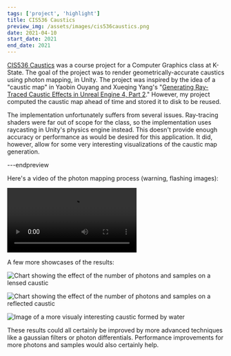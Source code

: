 ```yaml
---
tags: ['project', 'highlight']
title: CIS536 Caustics
preview_img: /assets/images/cis536caustics.png
date: 2021-04-10
start_date: 2021
end_date: 2021
---
```


[CIS536 Caustics](https://github.com/ectucker1/CIS536-Caustics) was a course project for a Computer Graphics class at K-State.
The goal of the project was to render geometrically-accurate caustics using photon mapping, in Unity.
The project was inspired by the idea of a "caustic map" in Yaobin Ouyang and Xueqing Yang's "[Generating Ray-Traced Caustic Effects in Unreal Engine 4, Part 2](https://developer.nvidia.com/blog/generating-ray-traced-caustic-effects-in-unreal-engine-4-part-2/)."
However, my project computed the caustic map ahead of time and stored it to disk to be reused.

The implementation unfortunately suffers from several issues.
Ray-tracing shaders were far out of scope for the class, so the implementation uses raycasting in Unity's physics engine instead.
This doesn't provide enough accuracy or performance as would be desired for this application.
It did, however, allow for some very interesting visualizations of the caustic map generation.

---endpreview

Here's a video of the photon mapping process (warning, flashing images):

![Video showing rays shooting through a sphere, forming caustics](/assets/images/projects/cis536caustics/causticgeneration.mp4)

A few more showcases of the results:

![Chart showing the effect of the number of photons and samples on a lensed caustic](/assets/images/projects/cis536caustics/lensedcaustic.png)

![Chart showing the effect of the number of photons and samples on a reflected caustic](/assets/images/projects/cis536caustics/reflectedcaustic.png)

![Image of a more visualy interesting caustic formed by water](/assets/images/projects/cis536caustics/watercaustic.png)

These results could all certainly be improved by more advanced techniques like a gaussian filters or photon differentials.
Performance improvements for more photons and samples would also certainly help.
